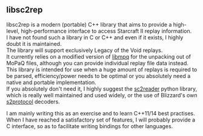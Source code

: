 libsc2rep
---------

libsc2rep is a modern (portable) C++ library that aims to provide a high-level, high-performance interface to access Starcraft II replay information.  
I have not found such a library in C or C++ and even if it exists, I highly doubt it is maintained.  
The library will support exclusively Legacy of the Void replays.  
It currently relies on a modified version of [libmpq](http://github.com/shamanas/libmpq) for the unpacking out of MoPaQ files, although you can provide individual replay file data instead.  
This library is intended for use when a huge amount of replays is required to be parsed, efficiency/power needs to be optimal or you absolutely need a native and portable implementation.  
If you absolutely don't need it, I highly suggest the [sc2reader](http://github.com/GraylinKim/sc2reader) python library, which is really well maintained and used widely, or the use of Blizzard's own [s2protocol](http://github.com/Blizzard/s2protocol) decoders.  

I am mainly writing this as an exercise and to learn C++11/14 best practises.  
When I have reached a satisfactory set of features, I will probably provide a C interface, so as to facilitate writing bindings for other languages.

